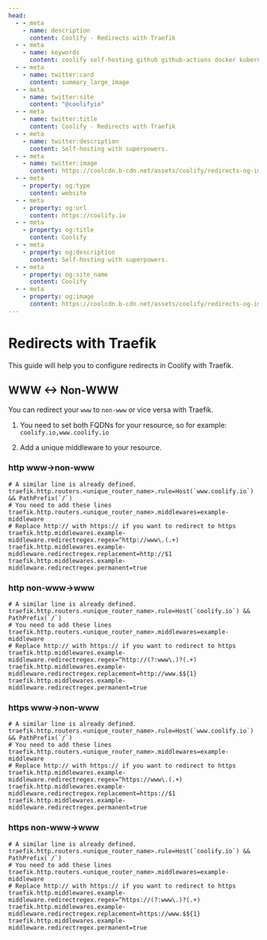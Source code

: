 ```yaml
---
head:
  - - meta
    - name: description
      content: Coolify - Redirects with Traefik
  - - meta
    - name: keywords
      content: coolify self-hosting github github-actions docker kubernetes vercel netlify heroku render digitalocean aws gcp azure redirects traefik
  - - meta
    - name: twitter:card
      content: summary_large_image
  - - meta
    - name: twitter:site
      content: "@coolifyio"
  - - meta
    - name: twitter:title
      content: Coolify - Redirects with Traefik
  - - meta
    - name: twitter:description
      content: Self-hosting with superpowers.
  - - meta
    - name: twitter:image
      content: https://coolcdn.b-cdn.net/assets/coolify/redirects-og-image.png
  - - meta
    - property: og:type
      content: website
  - - meta
    - property: og:url
      content: https://coolify.io
  - - meta
    - property: og:title
      content: Coolify
  - - meta
    - property: og:description
      content: Self-hosting with superpowers.
  - - meta
    - property: og:site_name
      content: Coolify
  - - meta
    - property: og:image
      content: https://coolcdn.b-cdn.net/assets/coolify/redirects-og-image.png
---
```


# Redirects with Traefik

This guide will help you to configure redirects in Coolify with Traefik.

## WWW <-> Non-WWW
You can redirect your `www` to `non-www` or vice versa with Traefik. 

1. You need to set both FQDNs for your resource, so for example: `coolify.io,www.coolify.io`

2. Add a unique middleware to your resource. 
  
### http www->non-www
```bash{4,6-8}
# A similar line is already defined.
traefik.http.routers.<unique_router_name>.rule=Host(`www.coolify.io`) && PathPrefix(`/`)
# You need to add these lines
traefik.http.routers.<unique_router_name>.middlewares=example-middleware
# Replace http:// with https:// if you want to redirect to https
traefik.http.middlewares.example-middleware.redirectregex.regex=^http://www\.(.+)
traefik.http.middlewares.example-middleware.redirectregex.replacement=http://$1
traefik.http.middlewares.example-middleware.redirectregex.permanent=true
```

### http non-www->www
```bash{4,6-8}
# A similar line is already defined.
traefik.http.routers.<unique_router_name>.rule=Host(`coolify.io`) && PathPrefix(`/`)
# You need to add these lines
traefik.http.routers.<unique_router_name>.middlewares=example-middleware
# Replace http:// with https:// if you want to redirect to https
traefik.http.middlewares.example-middleware.redirectregex.regex=^http://(?:www\.)?(.+)
traefik.http.middlewares.example-middleware.redirectregex.replacement=http://www.$${1}
traefik.http.middlewares.example-middleware.redirectregex.permanent=true
```

### https www->non-www
```bash{4,6-8}
# A similar line is already defined.
traefik.http.routers.<unique_router_name>.rule=Host(`www.coolify.io`) && PathPrefix(`/`)
# You need to add these lines
traefik.http.routers.<unique_router_name>.middlewares=example-middleware
# Replace http:// with https:// if you want to redirect to https
traefik.http.middlewares.example-middleware.redirectregex.regex=^https://www\.(.+)
traefik.http.middlewares.example-middleware.redirectregex.replacement=https://$1
traefik.http.middlewares.example-middleware.redirectregex.permanent=true
```

### https non-www->www
```bash{4,6-8}
# A similar line is already defined.
traefik.http.routers.<unique_router_name>.rule=Host(`coolify.io`) && PathPrefix(`/`)
# You need to add these lines
traefik.http.routers.<unique_router_name>.middlewares=example-middleware
# Replace http:// with https:// if you want to redirect to https
traefik.http.middlewares.example-middleware.redirectregex.regex=^https://(?:www\.)?(.+)
traefik.http.middlewares.example-middleware.redirectregex.replacement=https://www.$${1}
traefik.http.middlewares.example-middleware.redirectregex.permanent=true
```
